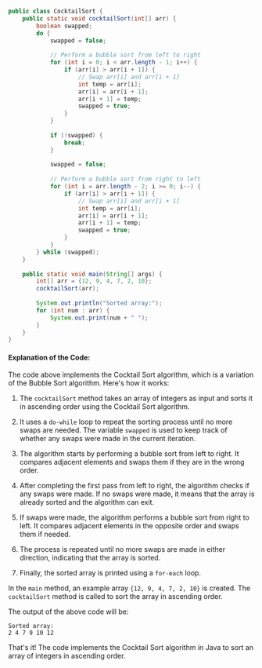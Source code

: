 
```java
public class CocktailSort {
    public static void cocktailSort(int[] arr) {
        boolean swapped;
        do {
            swapped = false;
            
            // Perform a bubble sort from left to right
            for (int i = 0; i < arr.length - 1; i++) {
                if (arr[i] > arr[i + 1]) {
                    // Swap arr[i] and arr[i + 1]
                    int temp = arr[i];
                    arr[i] = arr[i + 1];
                    arr[i + 1] = temp;
                    swapped = true;
                }
            }
            
            if (!swapped) {
                break;
            }
            
            swapped = false;
            
            // Perform a bubble sort from right to left
            for (int i = arr.length - 2; i >= 0; i--) {
                if (arr[i] > arr[i + 1]) {
                    // Swap arr[i] and arr[i + 1]
                    int temp = arr[i];
                    arr[i] = arr[i + 1];
                    arr[i + 1] = temp;
                    swapped = true;
                }
            }
        } while (swapped);
    }
    
    public static void main(String[] args) {
        int[] arr = {12, 9, 4, 7, 2, 10};
        cocktailSort(arr);
        
        System.out.println("Sorted array:");
        for (int num : arr) {
            System.out.print(num + " ");
        }
    }
}
```

#### Explanation of the Code:

The code above implements the Cocktail Sort algorithm, which is a variation of the Bubble Sort algorithm. Here's how it works:

1. The `cocktailSort` method takes an array of integers as input and sorts it in ascending order using the Cocktail Sort algorithm.

2. It uses a `do-while` loop to repeat the sorting process until no more swaps are needed. The variable `swapped` is used to keep track of whether any swaps were made in the current iteration.

3. The algorithm starts by performing a bubble sort from left to right. It compares adjacent elements and swaps them if they are in the wrong order.

4. After completing the first pass from left to right, the algorithm checks if any swaps were made. If no swaps were made, it means that the array is already sorted and the algorithm can exit.

5. If swaps were made, the algorithm performs a bubble sort from right to left. It compares adjacent elements in the opposite order and swaps them if needed.

6. The process is repeated until no more swaps are made in either direction, indicating that the array is sorted.

7. Finally, the sorted array is printed using a `for-each` loop.

In the `main` method, an example array `{12, 9, 4, 7, 2, 10}` is created. The `cocktailSort` method is called to sort the array in ascending order.

The output of the above code will be:
```
Sorted array:
2 4 7 9 10 12
```

That's it! The code implements the Cocktail Sort algorithm in Java to sort an array of integers in ascending order.
